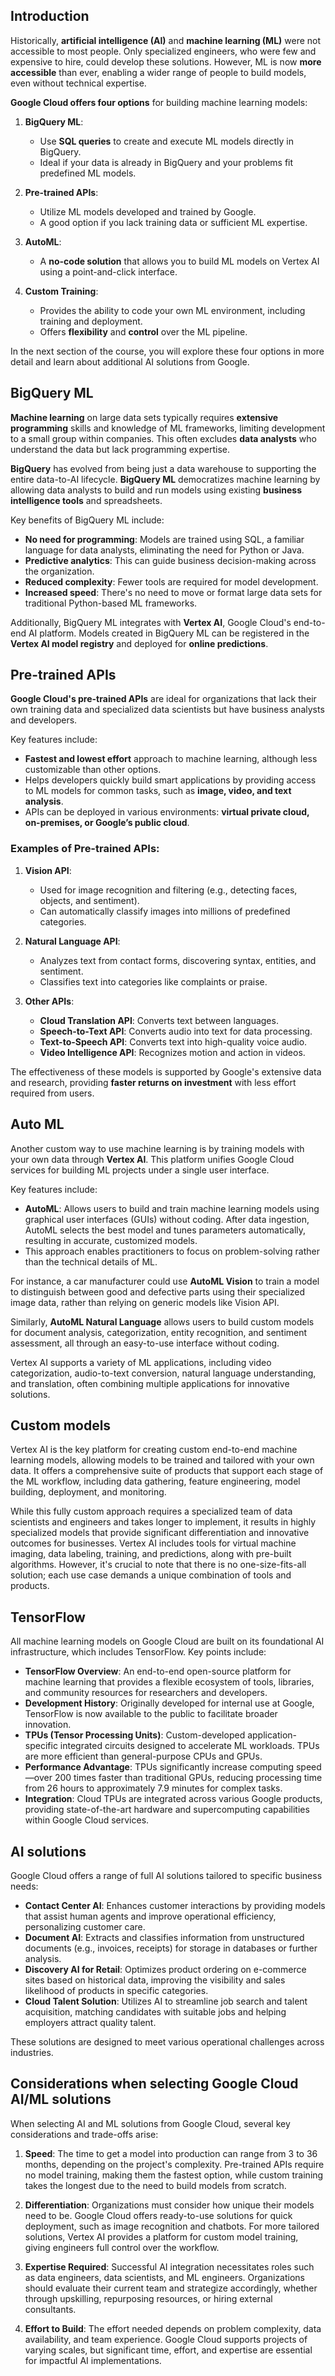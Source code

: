 ## Introduction

Historically, **artificial intelligence (AI)** and **machine learning (ML)** were not accessible to most people. Only specialized engineers, who were few and expensive to hire, could develop these solutions. However, ML is now **more accessible** than ever, enabling a wider range of people to build models, even without technical expertise.

**Google Cloud offers four options** for building machine learning models:

1. **BigQuery ML**: 
   - Use **SQL queries** to create and execute ML models directly in BigQuery.
   - Ideal if your data is already in BigQuery and your problems fit predefined ML models.

2. **Pre-trained APIs**: 
   - Utilize ML models developed and trained by Google.
   - A good option if you lack training data or sufficient ML expertise.

3. **AutoML**: 
   - A **no-code solution** that allows you to build ML models on Vertex AI using a point-and-click interface.

4. **Custom Training**: 
   - Provides the ability to code your own ML environment, including training and deployment.
   - Offers **flexibility** and **control** over the ML pipeline.

In the next section of the course, you will explore these four options in more detail and learn about additional AI solutions from Google.

## BigQuery ML

**Machine learning** on large data sets typically requires **extensive programming** skills and knowledge of ML frameworks, limiting development to a small group within companies. This often excludes **data analysts** who understand the data but lack programming expertise.

**BigQuery** has evolved from being just a data warehouse to supporting the entire data-to-AI lifecycle. **BigQuery ML** democratizes machine learning by allowing data analysts to build and run models using existing **business intelligence tools** and spreadsheets.

Key benefits of BigQuery ML include:

- **No need for programming**: Models are trained using SQL, a familiar language for data analysts, eliminating the need for Python or Java.
- **Predictive analytics**: This can guide business decision-making across the organization.
- **Reduced complexity**: Fewer tools are required for model development.
- **Increased speed**: There's no need to move or format large data sets for traditional Python-based ML frameworks.

Additionally, BigQuery ML integrates with **Vertex AI**, Google Cloud's end-to-end AI platform. Models created in BigQuery ML can be registered in the **Vertex AI model registry** and deployed for **online predictions**.

## Pre-trained APIs

**Google Cloud's pre-trained APIs** are ideal for organizations that lack their own training data and specialized data scientists but have business analysts and developers. 

Key features include:

- **Fastest and lowest effort** approach to machine learning, although less customizable than other options.
- Helps developers quickly build smart applications by providing access to ML models for common tasks, such as **image, video, and text analysis**.
- APIs can be deployed in various environments: **virtual private cloud, on-premises, or Google’s public cloud**.

### Examples of Pre-trained APIs:

1. **Vision API**: 
   - Used for image recognition and filtering (e.g., detecting faces, objects, and sentiment).
   - Can automatically classify images into millions of predefined categories.

2. **Natural Language API**: 
   - Analyzes text from contact forms, discovering syntax, entities, and sentiment.
   - Classifies text into categories like complaints or praise.

3. **Other APIs**:
   - **Cloud Translation API**: Converts text between languages.
   - **Speech-to-Text API**: Converts audio into text for data processing.
   - **Text-to-Speech API**: Converts text into high-quality voice audio.
   - **Video Intelligence API**: Recognizes motion and action in videos.

The effectiveness of these models is supported by Google's extensive data and research, providing **faster returns on investment** with less effort required from users.

## Auto ML

Another custom way to use machine learning is by training models with your own data through **Vertex AI**. This platform unifies Google Cloud services for building ML projects under a single user interface. 

Key features include:

- **AutoML**: Allows users to build and train machine learning models using graphical user interfaces (GUIs) without coding. After data ingestion, AutoML selects the best model and tunes parameters automatically, resulting in accurate, customized models.
- This approach enables practitioners to focus on problem-solving rather than the technical details of ML.

For instance, a car manufacturer could use **AutoML Vision** to train a model to distinguish between good and defective parts using their specialized image data, rather than relying on generic models like Vision API.

Similarly, **AutoML Natural Language** allows users to build custom models for document analysis, categorization, entity recognition, and sentiment assessment, all through an easy-to-use interface without coding.

Vertex AI supports a variety of ML applications, including video categorization, audio-to-text conversion, natural language understanding, and translation, often combining multiple applications for innovative solutions.

## Custom models

Vertex AI is the key platform for creating custom end-to-end machine learning models, allowing models to be trained and tailored with your own data. It offers a comprehensive suite of products that support each stage of the ML workflow, including data gathering, feature engineering, model building, deployment, and monitoring.

While this fully custom approach requires a specialized team of data scientists and engineers and takes longer to implement, it results in highly specialized models that provide significant differentiation and innovative outcomes for businesses. Vertex AI includes tools for virtual machine imaging, data labeling, training, and predictions, along with pre-built algorithms. However, it's crucial to note that there is no one-size-fits-all solution; each use case demands a unique combination of tools and products.

## TensorFlow

All machine learning models on Google Cloud are built on its foundational AI infrastructure, which includes TensorFlow. Key points include:

- **TensorFlow Overview**: An end-to-end open-source platform for machine learning that provides a flexible ecosystem of tools, libraries, and community resources for researchers and developers.
- **Development History**: Originally developed for internal use at Google, TensorFlow is now available to the public to facilitate broader innovation.
- **TPUs (Tensor Processing Units)**: Custom-developed application-specific integrated circuits designed to accelerate ML workloads. TPUs are more efficient than general-purpose CPUs and GPUs.
- **Performance Advantage**: TPUs significantly increase computing speed—over 200 times faster than traditional GPUs, reducing processing time from 26 hours to approximately 7.9 minutes for complex tasks.
- **Integration**: Cloud TPUs are integrated across various Google products, providing state-of-the-art hardware and supercomputing capabilities within Google Cloud services.

## AI solutions

Google Cloud offers a range of full AI solutions tailored to specific business needs:

- **Contact Center AI**: Enhances customer interactions by providing models that assist human agents and improve operational efficiency, personalizing customer care.
- **Document AI**: Extracts and classifies information from unstructured documents (e.g., invoices, receipts) for storage in databases or further analysis.
- **Discovery AI for Retail**: Optimizes product ordering on e-commerce sites based on historical data, improving the visibility and sales likelihood of products in specific categories.
- **Cloud Talent Solution**: Utilizes AI to streamline job search and talent acquisition, matching candidates with suitable jobs and helping employers attract quality talent.

These solutions are designed to meet various operational challenges across industries.

## Considerations when selecting Google Cloud AI/ML solutions

When selecting AI and ML solutions from Google Cloud, several key considerations and trade-offs arise:

1. **Speed**: The time to get a model into production can range from 3 to 36 months, depending on the project's complexity. Pre-trained APIs require no model training, making them the fastest option, while custom training takes the longest due to the need to build models from scratch.

2. **Differentiation**: Organizations must consider how unique their models need to be. Google Cloud offers ready-to-use solutions for quick deployment, such as image recognition and chatbots. For more tailored solutions, Vertex AI provides a platform for custom model training, giving engineers full control over the workflow.

3. **Expertise Required**: Successful AI integration necessitates roles such as data engineers, data scientists, and ML engineers. Organizations should evaluate their current team and strategize accordingly, whether through upskilling, repurposing resources, or hiring external consultants.

4. **Effort to Build**: The effort needed depends on problem complexity, data availability, and team experience. Google Cloud supports projects of varying scales, but significant time, effort, and expertise are essential for impactful AI implementations.